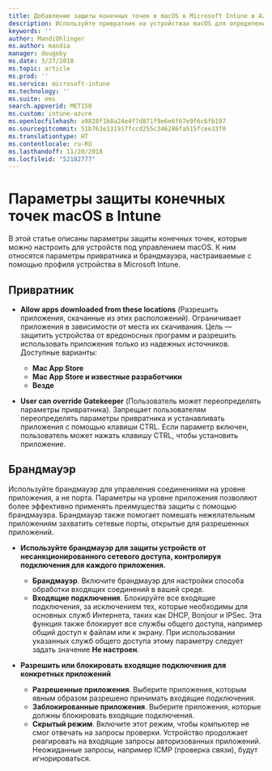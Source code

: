 ```yaml
---
title: Добавление защиты конечных точек в macOS в Microsoft Intune в Azure | Документы Майкрософт
description: Используйте привратник на устройствах macOS для определения источника установки приложений, включая Mac App Store. Кроме того, включите или настройте брандмауэр для разрешения конкретных приложений, блокировки определенных приложений, использования скрытого режима и даже блокировки определенных типов входящих подключений с помощью Microsoft Intune.
keywords: ''
author: MandiOhlinger
ms.author: mandia
manager: dougeby
ms.date: 3/27/2018
ms.topic: article
ms.prod: ''
ms.service: microsoft-intune
ms.technology: ''
ms.suite: ems
search.appverid: MET150
ms.custom: intune-azure
ms.openlocfilehash: a9828f1b8a24e4f7d871f9e6e6f67e9f6c6fb197
ms.sourcegitcommit: 51b763e131917fccd255c346286fa515fcee33f0
ms.translationtype: HT
ms.contentlocale: ru-RU
ms.lasthandoff: 11/20/2018
ms.locfileid: "52182777"
---
```

# <a name="macos-endpoint-protection-settings-in-intune"></a>Параметры защиты конечных точек macOS в Intune

В этой статье описаны параметры защиты конечных точек, которые можно настроить для устройств под управлением macOS. К ним относятся параметры привратника и брандмауэра, настраиваемые с помощью профиля устройства в Microsoft Intune.

## <a name="gatekeeper"></a>Привратник

- **Allow apps downloaded from these locations** (Разрешить приложения, скачанные из этих расположений). Ограничивает приложения в зависимости от места их скачивания. Цель — защитить устройства от вредоносных программ и разрешить использовать приложения только из надежных источников. Доступные варианты: 
  - **Mac App Store**
  - **Mac App Store и известные разработчики**
  - **Везде**

- **User can override Gatekeeper** (Пользователь может переопределять параметры привратника). Запрещает пользователям переопределять параметры привратника и устанавливать приложения с помощью клавиши CTRL. Если параметр включен, пользователь может нажать клавишу CTRL, чтобы установить приложение.

## <a name="firewall"></a>Брандмауэр

Используйте брандмауэр для управления соединениями на уровне приложения, а не порта. Параметры на уровне приложения позволяют более эффективно применять преимущества защиты с помощью брандмауэра. Брандмауэр также помогает помешать нежелательным приложениям захватить сетевые порты, открытые для разрешенных приложений.

- **Используйте брандмауэр для защиты устройств от несанкционированного сетевого доступа, контролируя подключения для каждого приложения.**
  - **Брандмауэр**. Включите брандмауэр для настройки способа обработки входящих соединений в вашей среде.
  - **Входящие подключения**. Блокируйте все входящие подключения, за исключением тех, которые необходимы для основных служб Интернета, таких как DHCP, Bonjour и IPSec. Эта функция также блокирует все службы общего доступа, например общий доступ к файлам или к экрану. При использовании указанных служб общего доступа этому параметру следует задать значение **Не настроен**.

- **Разрешить или блокировать входящие подключения для конкретных приложений**
  - **Разрешенные приложения**. Выберите приложения, которым явным образом разрешено принимать входящие подключения.
  - **Заблокированные приложения**. Выберите приложения, которые должны блокировать входящие подключения.
  - **Скрытый режим**. Включите этот режим, чтобы компьютер не смог отвечать на запросы проверки. Устройство продолжает реагировать на входящие запросы авторизованных приложений. Неожиданные запросы, например ICMP (проверка связи), будут игнорироваться.
